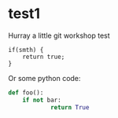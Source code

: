 # test1
Hurray a little git workshop test

```
if(smth) {
    return true;
}
```
Or some python code:
```python
def foo():
    if not bar:
            return True
```
